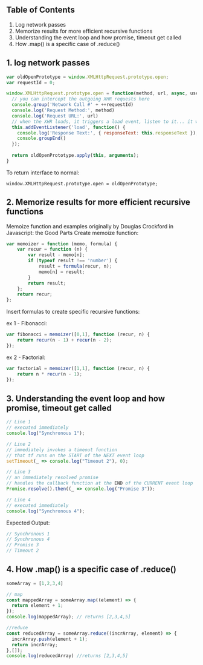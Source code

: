 ## Table of Contents
1. Log network passes
2. Memorize results for more efficient recursive functions
3. Understanding the event loop and how promise, timeout get called
4. How .map() is a specific case of .reduce()

## 1. log network passes
```js
var oldOpenPrototype = window.XMLHttpRequest.prototype.open;
var requestId = 0;

window.XMLHttpRequest.prototype.open = function(method, url, async, user, password) {
  // you can intercept the outgoing XHR requests here
  console.group('Network Call #' + ++requestId)
  console.log('Request Method:', method)
  console.log('Request URL:', url)
  // when the XHR loads, it triggers a load event, listen to it... it will have the data you want
  this.addEventListener('load', function() {
    console.log('Response Text:', { responseText: this.responseText });
    console.groupEnd()
  });
               
  return oldOpenPrototype.apply(this, arguments);
}
```
To return interface to normal:
```
window.XMLHttpRequest.prototype.open = oldOpenPrototype;
```
## 2. Memorize results for more efficient recursive functions

Memoize function and examples originally by Douglas Crockford in Javascript: the Good Parts
Create memoize function:
  ```js
  var memoizer = function (memo, formula) {
      var recur = function (n) {
          var result - memo[n];
          if (typeof result !== 'number') {
              result = formula(recur, n);
              memo[n] = result;
          }
          return result;
      };
      return recur;
  };
  ```

Insert formulas to create specific recursive functions:

ex 1 - Fibonacci:
  ```js
  var fibonacci = memoizer([0,1], function (recur, n) {
      return recur(n - 1) + recur(n - 2);
  });
  ```
ex 2 - Factorial:
  ```js
  var factorial = memoizer([1,1], function (recur, n) {
      return n * recur(n - 1);
  });
  ```
## 3. Understanding the event loop and how promise, timeout get called
  ```js
  // Line 1
  // executed immediately
  console.log("Synchronous 1");
  
  // Line 2
  // immediately invokes a timeout function
  // that tf runs on the START of the NEXT event loop
  setTimeout(_ => console.log("Timeout 2"), 0);
  
  // Line 3
  // an immediately resolved promise
  // handles the callback function at the END of the CURRENT event loop
  Promise.resolve().then((_ => console.log("Promise 3"));
  
  // Line 4
  // executed immediately
  console.log("Synchronous 4");
  ```
  Expected Output: 
  ```js
  // Synchronous 1
  // Synchronous 4
  // Promise 3
  // Timeout 2
  ```
## 4. How .map() is a specific case of .reduce()
```js
someArray = [1,2,3,4]

// map
const mappedArray = someArray.map((element) => {
  return element + 1;
});
console.log(mappedArray); // returns [2,3,4,5]

//reduce
const reducedArray = someArray.reduce((incrArray, element) => {
  incrArray.push(element + 1);
  return incrArray;
},[]); 
console.log(reducedArray) //returns [2,3,4,5]
```
